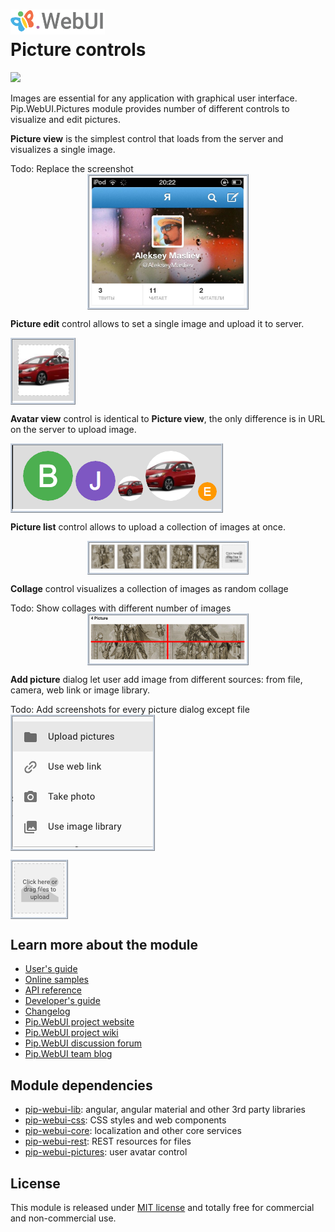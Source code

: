 # <img src="https://github.com/pip-webui/pip-webui/blob/master/doc/Logo.png" alt="Pip.WebUI Logo" style="max-width:30%"> <br/> Picture controls

![](https://img.shields.io/badge/license-MIT-blue.svg)

Images are essential for any application with graphical user interface. Pip.WebUI.Pictures module provides number of different controls to visualize and edit pictures.

**Picture view** is the simplest control that loads from the server and visualizes a single image. 

Todo: Replace the screenshot
<a href="doc/images/img-picture-simple.png" style="border: 3px ridge #c8d2df; width: 50%; margin: auto; display: block">
    <img src="doc/images/img-picture-simple.png"/>
</a>

**Picture edit** control allows to set a single image and upload it to server.

<a href="doc/images/img-picture-edit-control.png" style="border: 3px ridge #c8d2df; margin: auto; display: inline-block">
    <img src="doc/images/img-picture-edit-control.png"/>
</a>

**Avatar view** control is identical to **Picture view**, the only difference is in URL on the server to upload image.

<a href="doc/images/img-avatar-control.png" style="border: 3px ridge #c8d2df; margin: auto; display: inline-block">
    <img src="doc/images/img-avatar-control.png"/>
</a>

**Picture list** control allows to upload a collection of images at once. 

<a href="doc/images/img-picture-list-edit.png" style="border: 3px ridge #c8d2df; width: 50%; margin: auto; display: block">
    <img src="doc/images/img-picture-list-edit.png"/>
</a>

**Collage** control visualizes a collection of images as random collage 

Todo: Show collages with different number of images
<a href="doc/images/img-picture-collage.png" style="border: 3px ridge #c8d2df; width: 50%; margin: auto; display: block">
    <img src="doc/images/img-picture-collage.png"/>
</a>

**Add picture** dialog let user add image from different sources: from file, camera, web link or image library.

Todo: Add screenshots for every picture dialog except file
<a href="doc/images/img-picture-dialog.png" style="border: 3px ridge #c8d2df; margin: auto; display: inline-block">
    <img src="doc/images/img-picture-dialog.png"/>
</a>

<a href="doc/images/img-add-image-directive.png" style="border: 3px ridge #c8d2df; margin: auto; display: inline-block">
    <img src="doc/images/img-add-image-directive.png"/>
</a>


## Learn more about the module

- [User's guide](doc/UsersGuide.md)
- [Online samples](http://webui.pipdevs.com/pip-webui-pictures/index.html)
- [API reference](http://webui-api.pipdevs.com/pip-webui-pictures/index.html)
- [Developer's guide](doc/DevelopersGuide.md)
- [Changelog](CHANGELOG.md)
- [Pip.WebUI project website](http://www.pipwebui.org)
- [Pip.WebUI project wiki](https://github.com/pip-webui/pip-webui/wiki)
- [Pip.WebUI discussion forum](https://groups.google.com/forum/#!forum/pip-webui)
- [Pip.WebUI team blog](https://pip-webui.blogspot.com/)

## <a name="dependencies"></a>Module dependencies

* [pip-webui-lib](https://github.com/pip-webui/pip-webui-lib): angular, angular material and other 3rd party libraries
* [pip-webui-css](https://github.com/pip-webui/pip-webui-css): CSS styles and web components
* [pip-webui-core](https://github.com/pip-webui/pip-webui-core): localization and other core services
* [pip-webui-rest](https://github.com/pip-webui/pip-webui-rest): REST resources for files
* [pip-webui-pictures](https://github.com/pip-webui/pip-webui-pictures): user avatar control

## <a name="license"></a>License

This module is released under [MIT license](License) and totally free for commercial and non-commercial use.
